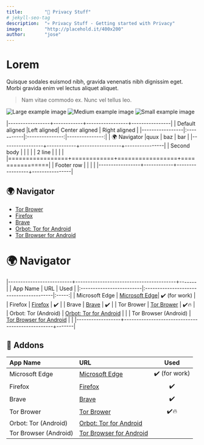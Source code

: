 ```yaml
---
title:        "💜 Privacy Stuff"
# jekyll-seo-tag
description:  "💀 Privacy Stuff - Getting started with Privacy"
image:        "http://placehold.it/400x200"
author:       "jose"
---
```


# Lorem

Quisque sodales euismod nibh, gravida venenatis nibh dignissim eget. Morbi gravida enim vel lectus aliquet aliquet.

> Nam vitae commodo ex. Nunc vel tellus leo.

![Large example image](https://images.pexels.com/photos/27663079/pexels-photo-27663079/free-photo-of-appareil-photo-bleu-objectif-neon.jpeg?auto=compress&cs=tinysrgb&w=1260&h=750&dpr=2 "Large example image")
![Medium example image](http://placehold.it/400x200 "Medium example image")
![Small example image](http://placehold.it/200x200 "Small example image")

|-----------------+------------+-----------------+----------------|
| Default aligned |Left aligned| Center aligned  | Right aligned  |
|-----------------|:-----------|:---------------:|---------------:|
| 🌍 Navigator    |quux        | baz             | bar            |
|-----------------+------------+-----------------+----------------|
| Second body     |            |                 |                |
| 2 line          |            |                 |                |
|=================+============+=================+================|
| Footer row      |            |                 |                |
|-----------------+------------+-----------------+----------------|


## 🌍 Navigator

- [Tor Brower](https://www.torproject.org)
- [Firefox](https://www.mozilla.org/fr/firefox)
- [Brave](https://brave.com/fr)
- [Orbot: Tor for Android](https://play.google.com/store/apps/details?id=org.torproject.android&hl=en_US&gl=US)
- [Tor Browser for Android](https://play.google.com/store/apps/details?id=org.torproject.torbrowser)


# 🌍 Navigator

|--------------------------+-----------------------------------------+-------|
| App Name                 | URL                                     | Used  |
|:-------------------------|:----------------------------------------|:-----:|
| Microsoft Edge           | [Microsoft Edge](https://www.microsoft.com/fr-fr/edge)|  ✔️ (for work)  |
| Firefox                  | [Firefox](https://www.mozilla.org/fr/firefox) |   ✔️  |
| Brave                    | [Brave](https://brave.com/fr)                 |   ✔️  |
| Tor Brower               | [Tor Brower](https://www.torproject.org)      | ✔️🔥 |
| Orbot: Tor (Android)     | [Orbot: Tor for Android](https://shorturl.at/MzofV)  |       |
| Tor Browser (Android)    | [Tor Browser for Android](https://urls.fr/IwOXA0) |       |
|------------------+-------------------------------------------------+-------|

## 🧩 Addons

| App Name              | URL                                                    |     Used      |
|:----------------------|:-------------------------------------------------------|:-------------:|
| Microsoft Edge        | [Microsoft Edge](https://www.microsoft.com/fr-fr/edge) | ✔️ (for work) |
| Firefox               | [Firefox](https://www.mozilla.org/fr/firefox)          |      ✔️       |
| Brave                 | [Brave](https://brave.com/fr)                          |      ✔️       |
| Tor Brower            | [Tor Brower](https://www.torproject.org)               |     ✔️🔥      |
| Orbot: Tor (Android)  | [Orbot: Tor for Android](https://shorturl.at/MzofV)    |               |
| Tor Browser (Android) | [Tor Browser for Android](https://urls.fr/IwOXA0)      |               |